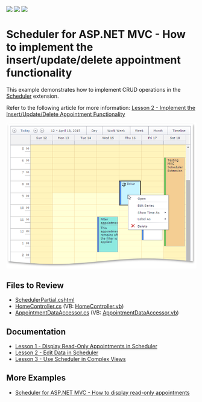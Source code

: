 <!-- default badges list -->
![](https://img.shields.io/endpoint?url=https://codecentral.devexpress.com/api/v1/VersionRange/128553822/14.2.3%2B)
[![](https://img.shields.io/badge/Open_in_DevExpress_Support_Center-FF7200?style=flat-square&logo=DevExpress&logoColor=white)](https://supportcenter.devexpress.com/ticket/details/E3984)
[![](https://img.shields.io/badge/📖_How_to_use_DevExpress_Examples-e9f6fc?style=flat-square)](https://docs.devexpress.com/GeneralInformation/403183)
<!-- default badges end -->

# Scheduler for ASP.NET MVC - How to implement the insert/update/delete appointment functionality

This example demonstrates how to implement CRUD operations in the [Scheduler](https://docs.devexpress.com/AspNetMvc/11431/components/scheduler) extension.

Refer to the following article for more information: [Lesson 2 - Implement the Insert/Update/Delete Appointment Functionality](https://docs.devexpress.com/AspNetMvc/11567/components/scheduler/get-started/lesson-2-implement-the-insert-update-delete-appointment-functionality)

![](scheduler-with-context-menu.png)

## Files to Review

* [SchedulerPartial.cshtml](./CS/MVCSchedulerEditable/Views/Home/SchedulerPartial.cshtml)
* [HomeController.cs](./CS/MVCSchedulerEditable/Controllers/HomeController.cs) (VB: [HomeController.vb](./VB/MVCSchedulerEditable/Controllers/HomeController.vb))
* [AppointmentDataAccessor.cs](./CS/MVCSchedulerEditable/Models/AppointmentDataAccessor.cs) (VB: [AppointmentDataAccessor.vb](./VB/MVCSchedulerEditable/Models/AppointmentDataAccessor.vb))

## Documentation

* [Lesson 1 - Display Read-Only Appointments in Scheduler](https://docs.devexpress.com/AspNetMvc/11554/components/scheduler/get-started/lesson-1-use-scheduler-to-display-appointments-in-read-only-mode)
* [Lesson 2 - Edit Data in Scheduler](https://docs.devexpress.com/AspNetMvc/11567/components/scheduler/get-started/lesson-2-implement-the-insert-update-delete-appointment-functionality)
* [Lesson 3 - Use Scheduler in Complex Views](https://docs.devexpress.com/AspNetMvc/11629/components/scheduler/get-started/lesson-3-use-scheduler-in-complex-views)

## More Examples

* [Scheduler for ASP.NET MVC - How to display read-only appointments](https://github.com/DevExpress-Examples/asp-net-mvc-scheduler-display-read-only-appointments)
